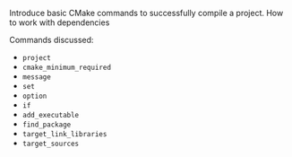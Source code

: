 Introduce basic CMake commands to successfully compile a project.
How to work with dependencies

Commands discussed:
- `project`
- `cmake_minimum_required`
- `message`
- `set`
- `option`
- `if`
- `add_executable`
- `find_package`
- `target_link_libraries`
- `target_sources`
